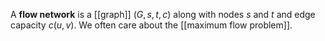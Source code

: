 A **flow network** is a [[graph]] $(G, s, t, c)$ along with nodes $s$ and $t$ and edge capacity $c(u, v)$. We often care about the [[maximum flow problem]].